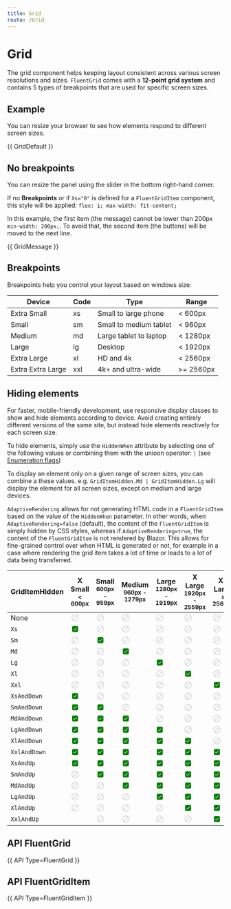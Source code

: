 ```yaml
---
title: Grid
route: /Grid
---
```


# Grid

The grid component helps keeping layout consistent across various screen resolutions and sizes.
`FluentGrid` comes with a **12-point grid system** and contains 5 types of breakpoints that are used for specific screen sizes.

## Example

You can resize your browser to see how elements respond to different screen sizes.

{{ GridDefault }}

## No breakpoints

You can resize the panel using the slider in the bottom right-hand corner.

If no **Breakpoints** or if `Xs="0"` is defined for a `FluentGridItem` component,
this style will be applied: `flex: 1; max-width: fit-content;`

In this example, the first item (the message) cannot be lower than 200px `min-width: 200px;`.
To avoid that, the second item (the buttons) will be moved to the next line.

{{ GridMessage }}

## Breakpoints

Breakpoints help you control your layout based on windows size:

| Device            | Code | Type                   | Range     |
|-------------------|------|------------------------|-----------|
| Extra Small       | xs   | Small to large phone   | < 600px   |
| Small             | sm   | Small to medium tablet | < 960px   |
| Medium            | md   | Large tablet to laptop | < 1280px  |
| Large             | lg   | Desktop                | < 1920px  |
| Extra Large       | xl   | HD and 4k              | < 2560px  |
| Extra Extra Large | xxl  | 4k+ and ultra-wide     | >= 2560px |

## Hiding elements

For faster, mobile-friendly development, use responsive display classes to show and hide elements according to device.
Avoid creating entirely different versions of the same site, but instead hide elements reactively for each screen size.

To hide elements, simply use the `HiddenWhen` attribute by selecting one of the following values or combining
them with the unioon operator: `|` (see [Enumeration flags](https://learn.microsoft.com/en-us/dotnet/api/system.flagsattribute))

To display an element only on a given range of screen sizes, you can combine a these values.
e.g. `GridItemHidden.Md | GridItemHidden.Lg` will display the element for all screen sizes,
except on medium and large devices.

`AdaptiveRendering` allows for not generating HTML code in a `FluentGridItem` based on the value of the `HiddenWhen` parameter.
In other words, when `AdaptiveRendering=false` (default), the content of the `FluentGridItem` is simply hidden by CSS styles,
whereas if `AdaptiveRendering=true`, the content of the `FluentGridItem` is not rendered by Blazor.
This allows for fine-grained control over when HTML is generated or not, for example in a case where rendering
the grid item takes a lot of time or leads to a lot of data being transferred.


<div class="grid-item-hidden">

|GridItemHidden|X Small<br/><sup>< 600px</sup>|Small<br/><sup>600px - 959px</sup>|Medium<br/><sup>960px - 1279px</sup>|Large<br/><sup>1280px - 1919px</sup>|X Large<br/><sup>1920px - 2559px</sup>|XX Large<br/><sup>≥ 2560px</sup>|
|--------------|-----------------|-----------------|-----------------|-----------------|-----------------|-----------------|
| None         | <div />         | <div />         | <div />         | <div />         | <div />         | <div />         |
| `Xs`         | <div checked /> | <div />         | <div />         | <div />         | <div />         | <div />         |
| `Sm`         | <div />         | <div checked /> | <div />         | <div />         | <div />         | <div />         |
| `Md`         | <div />         | <div />         | <div checked /> | <div />         | <div />         | <div />         |
| `Lg`         | <div />         | <div />         | <div />         | <div checked /> | <div />         | <div />         |
| `Xl`         | <div />         | <div />         | <div />         | <div />         | <div checked /> | <div />         |
| `Xxl`        | <div />         | <div />         | <div />         | <div />         | <div />         | <div checked /> |
| `XsAndDown`  | <div checked /> | <div />         | <div />         | <div />         | <div />         | <div />         |
| `SmAndDown`  | <div checked /> | <div checked /> | <div />         | <div />         | <div />         | <div />         |
| `MdAndDown`  | <div checked /> | <div checked /> | <div checked /> | <div />         | <div />         | <div />         |
| `LgAndDown`  | <div checked /> | <div checked /> | <div checked /> | <div checked /> | <div />         | <div />         |
| `XlAndDown`  | <div checked /> | <div checked /> | <div checked /> | <div checked /> | <div checked /> | <div />         |
| `XxlAndDown` | <div checked /> | <div checked /> | <div checked /> | <div checked /> | <div checked /> | <div checked /> |
| `XsAndUp`    | <div checked /> | <div checked /> | <div checked /> | <div checked /> | <div checked /> | <div checked /> |
| `SmAndUp`    | <div />         | <div checked /> | <div checked /> | <div checked /> | <div checked /> | <div checked /> |
| `MdAndUp`    | <div />         | <div />         | <div checked /> | <div checked /> | <div checked /> | <div checked /> |
| `LgAndUp`    | <div />         | <div />         | <div />         | <div checked /> | <div checked /> | <div checked /> |
| `XlAndUp`    | <div />         | <div />         | <div />         | <div />         | <div checked /> | <div checked /> |
| `XxlAndUp`   |                 | <div />         | <div />         | <div />         | <div />         | <div checked /> |

</div>

## API FluentGrid

{{ API Type=FluentGrid }}

## API FluentGridItem

{{ API Type=FluentGridItem }}


<style>
  .grid-item-hidden th:not(:first-child) {
    text-align: center !important;
  }

  .grid-item-hidden td:not(:first-child) {
    text-align: center !important;
  }

  .grid-item-hidden div:not([checked]) {
    position: relative;
    width: 20px;
    height: 20px;
  }

  .grid-item-hidden div:not([checked])::before {
    content: '';
    position: absolute;
    top: 0;
    left: 0;
    width: 100%;
    height: 100%;
    background: url('data:image/svg+xml;utf8,<svg xmlns="http://www.w3.org/2000/svg" style="width: 20px; fill: silver;" focusable="false" viewBox="0 0 20 20" aria-hidden="true"><path d="M18 10a8 8 0 1 1-16 0 8 8 0 0 1 16 0Zm-1 0c0-1.75-.64-3.36-1.7-4.58l-9.88 9.87A7 7 0 0 0 17 10ZM4.7 14.58l9.88-9.87a7 7 0 0 0-9.87 9.87Z"></path></svg>') no-repeat center center;
    background-size: contain;
  }

  .grid-item-hidden div[checked] {
    position: relative;
    width: 20px;
    height: 20px;
  }

  .grid-item-hidden div[checked]::before {
    content: '';
    position: absolute;
    top: 0;
    left: 0;
    width: 100%;
    height: 100%;
    background: url('data:image/svg+xml;utf8,<svg xmlns="http://www.w3.org/2000/svg" style="width: 20px; fill: green;" focusable="false" viewBox="0 0 20 20" aria-hidden="true"><path d="M6 3a3 3 0 0 0-3 3v8a3 3 0 0 0 3 3h8a3 3 0 0 0 3-3V6a3 3 0 0 0-3-3H6Zm7.85 4.85-5 5a.5.5 0 0 1-.7 0l-2-2a.5.5 0 0 1 .7-.7l1.65 1.64 4.65-4.64a.5.5 0 0 1 .7.7Z"></path></svg>') no-repeat center center;
    background-size: contain;
  }
</style>
